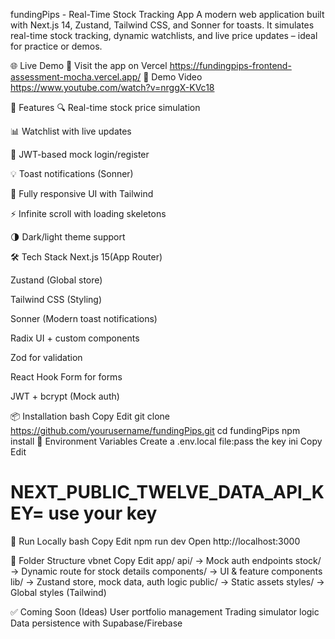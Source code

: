  fundingPips - Real-Time Stock Tracking App
A modern web application built with Next.js 14, Zustand, Tailwind CSS, and Sonner for toasts. It simulates real-time stock tracking, dynamic watchlists, and live price updates – ideal for practice or demos.

🌐 Live Demo
🔗 Visit the app on Vercel
https://fundingpips-frontend-assessment-mocha.vercel.app/
🎥 Demo Video
https://www.youtube.com/watch?v=nrggX-KVc18



🚀 Features
🔍 Real-time stock price simulation

📊 Watchlist with live updates

🔐 JWT-based mock login/register

💡 Toast notifications (Sonner)

🎨 Fully responsive UI with Tailwind

⚡ Infinite scroll with loading skeletons

🌗 Dark/light theme support

🛠️ Tech Stack
Next.js 15(App Router)

Zustand (Global store)

Tailwind CSS (Styling)

Sonner (Modern toast notifications)

Radix UI + custom components

Zod for validation

React Hook Form for forms

JWT + bcrypt (Mock auth)

📦 Installation
bash
Copy
Edit
git clone https://github.com/yourusername/fundingPips.git
cd fundingPips
npm install
🔑 Environment Variables
Create a .env.local file:pass the key
ini
Copy
Edit
# NEXT_PUBLIC_TWELVE_DATA_API_KEY= use your key
🧪 Run Locally
bash
Copy
Edit
npm run dev
Open http://localhost:3000


📁 Folder Structure
vbnet
Copy
Edit
app/
  api/        → Mock auth endpoints
  stock/      → Dynamic route for stock details
components/   → UI & feature components
lib/          → Zustand store, mock data, auth logic
public/       → Static assets
styles/       → Global styles (Tailwind)

✅ Coming Soon (Ideas)
User portfolio management
Trading simulator logic
Data persistence with Supabase/Firebase

